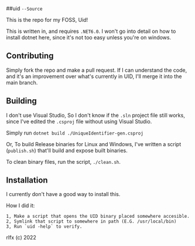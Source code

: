 ##uid `--Source`

This is the repo for my FOSS, Uid!

This is written in, and requires `.NET6.0`.
I won't go into detail on how to install dotnet here, since it's not too easy unless you're on windows.

## Contributing

Simply fork the repo and make a pull request. If I can understand the code, and it's an improvement over what's currently in UID, I'll merge it into the main branch.

## Building

I don't use Visual Studio, So I don't know if the `.sln` project file still works, since I've edited the `.csproj` file without using Visual Studio.

Simply run `dotnet build ./UniqueIdentifier-gen.csproj`

Or, To build Release binaries for Linux and Windows, I've written a script (`publish.sh`) that'll build and expose built binaries.

To clean binary files, run the script, `./clean.sh`.

## Installation

I currently don't have a good way to install this.

How I did it:

```
1, Make a script that opens the UID binary placed somewhere accesible.
2, Symlink that script to somewhere in path (E.G. /usr/local/bin)
3, Run `uid -help` to verify.
```

rlfx (c) 2022
